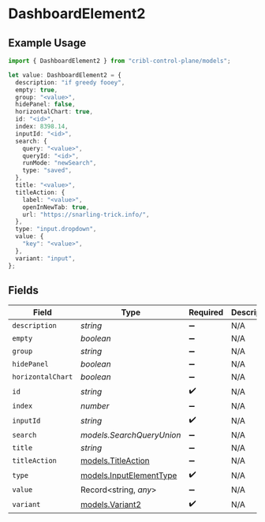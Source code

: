 # DashboardElement2

## Example Usage

```typescript
import { DashboardElement2 } from "cribl-control-plane/models";

let value: DashboardElement2 = {
  description: "if greedy fooey",
  empty: true,
  group: "<value>",
  hidePanel: false,
  horizontalChart: true,
  id: "<id>",
  index: 8398.14,
  inputId: "<id>",
  search: {
    query: "<value>",
    queryId: "<id>",
    runMode: "newSearch",
    type: "saved",
  },
  title: "<value>",
  titleAction: {
    label: "<value>",
    openInNewTab: true,
    url: "https://snarling-trick.info/",
  },
  type: "input.dropdown",
  value: {
    "key": "<value>",
  },
  variant: "input",
};
```

## Fields

| Field                                                    | Type                                                     | Required                                                 | Description                                              |
| -------------------------------------------------------- | -------------------------------------------------------- | -------------------------------------------------------- | -------------------------------------------------------- |
| `description`                                            | *string*                                                 | :heavy_minus_sign:                                       | N/A                                                      |
| `empty`                                                  | *boolean*                                                | :heavy_minus_sign:                                       | N/A                                                      |
| `group`                                                  | *string*                                                 | :heavy_minus_sign:                                       | N/A                                                      |
| `hidePanel`                                              | *boolean*                                                | :heavy_minus_sign:                                       | N/A                                                      |
| `horizontalChart`                                        | *boolean*                                                | :heavy_minus_sign:                                       | N/A                                                      |
| `id`                                                     | *string*                                                 | :heavy_check_mark:                                       | N/A                                                      |
| `index`                                                  | *number*                                                 | :heavy_minus_sign:                                       | N/A                                                      |
| `inputId`                                                | *string*                                                 | :heavy_check_mark:                                       | N/A                                                      |
| `search`                                                 | *models.SearchQueryUnion*                                | :heavy_minus_sign:                                       | N/A                                                      |
| `title`                                                  | *string*                                                 | :heavy_minus_sign:                                       | N/A                                                      |
| `titleAction`                                            | [models.TitleAction](../models/titleaction.md)           | :heavy_minus_sign:                                       | N/A                                                      |
| `type`                                                   | [models.InputElementType](../models/inputelementtype.md) | :heavy_check_mark:                                       | N/A                                                      |
| `value`                                                  | Record<string, *any*>                                    | :heavy_minus_sign:                                       | N/A                                                      |
| `variant`                                                | [models.Variant2](../models/variant2.md)                 | :heavy_check_mark:                                       | N/A                                                      |